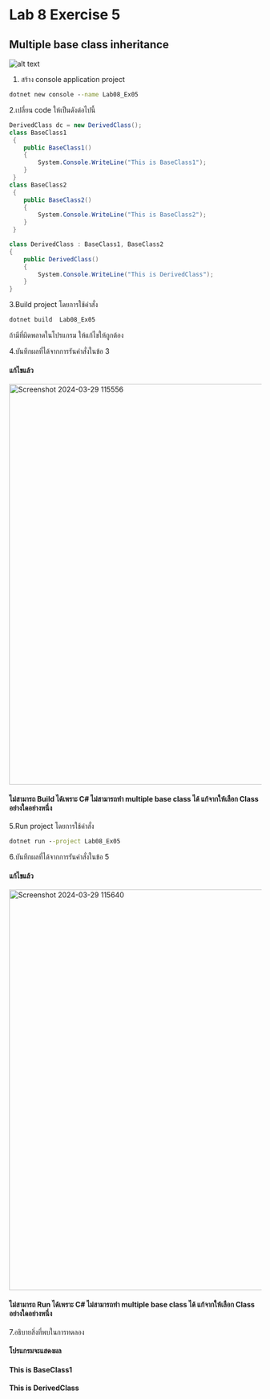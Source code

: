 # Lab 8 Exercise 5

## Multiple base class inheritance

![alt text](./Pictures/image01.png)

1. สร้าง console application project

```cmd
dotnet new console --name Lab08_Ex05
```

2.เปลี่ยน code ให้เป็นดังต่อไปนี้

```cs
DerivedClass dc = new DerivedClass();
class BaseClass1
 {
    public BaseClass1()
    {
        System.Console.WriteLine("This is BaseClass1");
    }
 }
class BaseClass2
 {
    public BaseClass2()
    {
        System.Console.WriteLine("This is BaseClass2");
    }
 }

class DerivedClass : BaseClass1, BaseClass2
{
    public DerivedClass()
    {
        System.Console.WriteLine("This is DerivedClass");
    }
}
```

3.Build project โดยการใช้คำสั่ง

```cmd
dotnet build  Lab08_Ex05
```

ถ้ามีที่ผิดพลาดในโปรแกรม ให้แก้ไขให้ถูกต้อง

4.บันทึกผลที่ได้จากการรันคำสั่งในข้อ 3
#### แก้ไขแล้ว
<img width="797" alt="Screenshot 2024-03-29 115556" src="https://github.com/SuphawadiP/03376836-OOP-2566-Lab-08/assets/144196049/3ab9a915-5f0d-4ffe-bb9b-86554668a64b">

#### ไม่สามารถ Build ได้เพราะ C# ไม่สามารถทำ multiple base class ได้ แก้จากให้เลือก Class อย่างใดอย่างหนึ่ง
5.Run project โดยการใช้คำสั่ง

```cmd
dotnet run --project Lab08_Ex05
```

6.บันทึกผลที่ได้จากการรันคำสั่งในข้อ 5
#### แก้ไขแล้ว
<img width="797" alt="Screenshot 2024-03-29 115640" src="https://github.com/SuphawadiP/03376836-OOP-2566-Lab-08/assets/144196049/4aff50b0-1f12-469f-afa8-8f1f66c6a584">

#### ไม่สามารถ Run ได้เพราะ C# ไม่สามารถทำ multiple base class ได้ แก้จากให้เลือก Class อย่างใดอย่างหนึ่ง
7.อธิบายสิ่งที่พบในการทดลอง
#### โปรแกรมจะแสดงผล
#### This is BaseClass1
#### This is DerivedClass
